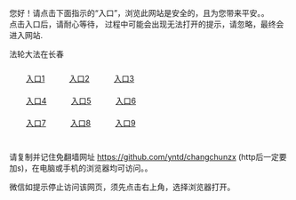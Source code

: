 您好！请点击下面指示的“入口”，浏览此网站是安全的，且为您带来平安。。 <br/>
点击入口后，请耐心等待， 过程中可能会出现无法打开的提示，请忽略，最终会进入网站. </br>

法轮大法在长春<br/>
<div style="padding:10px"><a style="margin:20px" target="_blank" href="https://d1yk2d6wlu3zq7.cloudfront.net/2Qpsp?lnqptt" id="ccLink1" rel="nofollow">入口1</a> <a target="_blank" style="margin:20px" href="https://d39hujbs58etj.cloudfront.net/2Qpsp?fskhtqkc" id="ccLink2" rel="nofollow">入口2</a> <a style="margin:20px" target="_blank" href="https://d1btr5ge1rw3wf.cloudfront.net/2Qpsp?irqcwxnt" id="ccLink3" rel="nofollow">入口3</a></div>

<div style="padding:10px" ><a style="margin:20px" target="_blank" href="https://d1yk2d6wlu3zq7.cloudfront.net/2Qpsp?lnqptt" id="ccLink4" rel="nofollow">入口4</a> <a style="margin:20px" href="https://d39hujbs58etj.cloudfront.net/2Qpsp?fskhtqkc" target="_blank" id="ccLink5" rel="nofollow">入口5</a> <a style="margin:20px" href="https://d1btr5ge1rw3wf.cloudfront.net/2Qpsp?irqcwxnt" target="_blank" id="ccLink6" rel="nofollow">入口6</a></div>

<div style="padding:10px"><a style="margin:20px" target="_blank" href="https://d1yk2d6wlu3zq7.cloudfront.net/2Qpsp?lnqptt" id="ccLink7" rel="nofollow">入口7</a> <a style="margin:20px" href="https://d39hujbs58etj.cloudfront.net/2Qpsp?fskhtqkc" target="_blank" id="ccLink8" rel="nofollow">入口8</a> <a style="margin:20px" target="_blank" href="https://d1btr5ge1rw3wf.cloudfront.net/2Qpsp?irqcwxnt" id="ccLink9" rel="nofollow">入口9</a></div>

<br/>



请复制并记住免翻墙网址 https://github.com/yntd/changchunzx (http后一定要加s)，在电脑或手机的浏览器均可访问。。<br/>

微信如提示停止访问该网页，须先点击右上角，选择浏览器打开。
